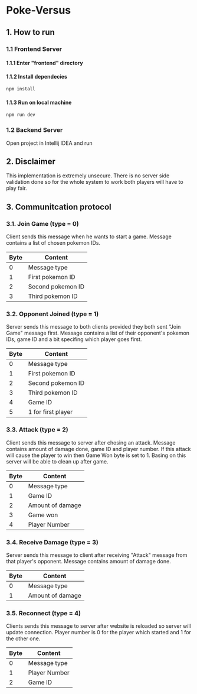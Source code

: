# Poke-Versus

## 1. How to run

### 1.1 Frontend Server

#### 1.1.1 Enter "frontend" directory

#### 1.1.2 Install dependecies

```bash
npm install
```

#### 1.1.3 Run on local machine

```bash
npm run dev
```

### 1.2 Backend Server

Open project in Intellij IDEA and run

## 2. Disclaimer

This implementation is extremely unsecure. There is no server side validation done so for the whole system to work
both players will have to play fair.

## 3. Communitcation protocol

### 3.1. Join Game (type = 0)

Client sends this message when he wants to start a game. Message contains a list of chosen pokemon IDs.

| Byte | Content           |
| ---- | ----------------- |
| 0    | Message type      |
| 1    | First pokemon ID  |
| 2    | Second pokemon ID |
| 3    | Third pokemon ID  |

### 3.2. Opponent Joined (type = 1)

Server sends this message to both clients provided they both sent "Join Game" message first.
Message contains a list of their opponent's pokemon IDs, game ID and a bit specifing which player goes first.

| Byte | Content            |
| ---- | ------------------ |
| 0    | Message type       |
| 1    | First pokemon ID   |
| 2    | Second pokemon ID  |
| 3    | Third pokemon ID   |
| 4    | Game ID            |
| 5    | 1 for first player |

### 3.3. Attack (type = 2)

Client sends this message to server after chosing an attack.
Message contains amount of damage done, game ID and player number. If this attack will
cause the player to win then Game Won byte is set to 1. Basing on this server
will be able to clean up after game.

| Byte | Content          |
| ---- | ---------------- |
| 0    | Message type     |
| 1    | Game ID          |
| 2    | Amount of damage |
| 3    | Game won         |
| 4    | Player Number    |

### 3.4. Receive Damage (type = 3)

Server sends this message to client after receiving "Attack" message from that player's opponent.
Message contains amount of damage done.

| Byte | Content          |
| ---- | ---------------- |
| 0    | Message type     |
| 1    | Amount of damage |

### 3.5. Reconnect (type = 4)

Clients sends this message to server after website is reloaded so server will update connection.
Player number is 0 for the player which started and 1 for the other one.

| Byte | Content       |
| ---- | ------------- |
| 0    | Message type  |
| 1    | Player Number |
| 2    | Game ID       |

